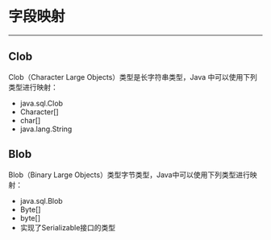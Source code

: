 # 字段映射

---

## Clob

Clob（Character Large Objects）类型是长字符串类型，Java 中可以使用下列类型进行映射：

- java.sql.Clob
- Character[]
- char[]
- java.lang.String

## Blob

Blob（Binary Large Objects）类型字节类型，Java中可以使用下列类型进行映射：

- java.sql.Blob
- Byte[]
- byte[]
- 实现了Serializable接口的类型